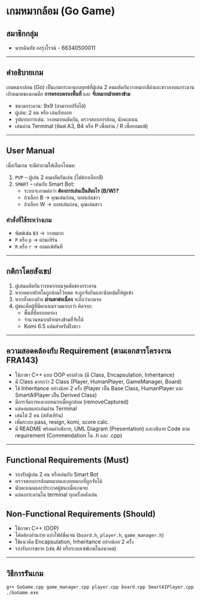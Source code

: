 # เกมหมากล้อม (Go Game)

## สมาชิกกลุ่ม
- นายฉันทัช ออรุ่งโรจน์ - 66340500011

---

## คำอธิบายเกม

เกมหมากล้อม (Go) เป็นเกมกระดานกลยุทธ์ที่ผู้เล่น 2 คนผลัดกันวางหมากสีดำและขาวลงบนกระดาน  
เป้าหมายของเกมคือ **การครอบครองพื้นที่** และ **จับหมากฝ่ายตรงข้าม**

- ขนาดกระดาน: 9x9 (สามารถปรับได้)
- ผู้เล่น: 2 คน หรือ เล่นกับบอท
- รูปแบบการเล่น: วางหมากผลัดกัน, ตรวจสอบการล้อม, นับคะแนน
- เล่นผ่าน Terminal (พิมพ์ A3, B4 หรือ P เพื่อผ่าน / R เพื่อยอมแพ้)

---

## User Manual

เมื่อเริ่มเกม จะมีคำถามให้เลือกโหมด:

1. `PVP` – ผู้เล่น 2 คนผลัดกันเล่น (ไม่ต้องเลือกสี)
2. `SMART` – เล่นกับ Smart Bot:
   - ระบบจะถามต่อว่า **ต้องการเล่นเป็นสีอะไร (B/W)?**
   - ถ้าเลือก B → คุณเล่นก่อน, บอทเล่นขาว
   - ถ้าเลือก W → บอทเล่นก่อน, คุณเล่นขาว

### คำสั่งที่ใช้ระหว่างเกม
- พิมพ์เช่น `B3` → วางหมาก
- `P` หรือ `p` → ผ่านเทิร์น
- `R` หรือ `r` → ยอมแพ้ทันที

---

## กติกาโดยสังเขป

1. ผู้เล่นผลัดกันวางหมากบนจุดตัดของกระดาน
2. หากหมากฝ่ายใดถูกล้อมไว้หมด จะถูกจับกินและนับแต้มให้คู่แข่ง
3. หากทั้งสองฝ่าย **ผ่านตาต่อเนื่อง** จะถือว่าเกมจบ
4. ผู้ชนะคือผู้ที่มีคะแนนรวมมากกว่า คิดจาก:
   - พื้นที่ที่ครอบครอง
   - จำนวนหมากฝ่ายตรงข้ามที่จับได้
   - Komi 6.5 แต้มสำหรับฝั่งขาว

---

## ความสอดคล้องกับ Requirement (ตามเอกสารโครงงาน FRA143)

- ใช้ภาษา C++ แบบ OOP ครบถ้วน (มี Class, Encapsulation, Inheritance)
- มี Class มากกว่า 2 Class (Player, HumanPlayer, GameManager, Board)
- ใช้ Inheritance อย่างน้อย 2 ครั้ง (Player เป็น Base Class, HumanPlayer และ SmartAIPlayer เป็น Derived Class)
- มีการจัดการและลบหมากเมื่อถูกล้อม (removeCaptured)
- แสดงผลและเล่นผ่าน Terminal
- เล่นได้ 2 คน (สลับเทิร์น)
- เพิ่มระบบ pass, resign, komi, score calc.
- มี README พร้อมคำอธิบาย, UML Diagram (Presentation) และอธิบาย Code ตาม requirement (Commendation ใน .h และ .cpp)

---

## Functional Requirements (Must)
- รองรับผู้เล่น 2 คน หรือเล่นกับ Smart Bot
- ตรวจสอบการล้อมหมากและลบหมากที่ถูกจับได้
- นับคะแนนและประกาศผู้ชนะเมื่อเกมจบ
- แสดงกระดานใน terminal ทุกครั้งหลังเล่น

## Non-Functional Requirements (Should)
- ใช้ภาษา C++ (OOP)
- โค้ดต้องอ่านง่าย แบ่งไฟล์ชัดเจน (`board.h`, `player.h`, `game_manager.h`)
- ใช้แนวคิด Encapsulation, Inheritance อย่างน้อย 2 ครั้ง
- รองรับการขยาย (เช่น AI หรือระบบเซฟเกมในอนาคต)

---

## วิธีการรันเกม

```bash
g++ GoGame.cpp game_manager.cpp player.cpp board.cpp SmartAIPlayer.cpp HumanPlayer.cpp -o GoGame.exe
./GoGame.exe
```

